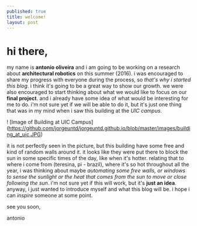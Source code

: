 ```yaml
---
published: true
title: welcome!
layout: post
---
```

# hi there,

my name is **antonio oliveira** and i am going to be working on a research about **architectural robotics** on this summer (2016). i was encouraged to share my progress with everyone during the process, so *that's why i started this blog*. i think it's going to be a great way to show our growth.
we were also encouraged to start thinking about what we would like to focus on our **final project**. and i already have some idea of what would be interesting for me to do. i'm not sure yet if we will be able to do it, but it's just one thing that was in my mind when i saw this building at the *UIC campus*.

! [Image of Building at UIC Campus] (https://github.com/jorgeuntd/jorgeuntd.github.io/blob/master/images/building_at_uic.JPG)

it is not perfectly seen in the picture, but this building have some free and kind of random walls around it. it looks like they were put there to block the sun in some specific times of the day, like when it's hotter. relating that to where i come from (teresina, pi - brazil), where it's so hot throughout all the year, i was thinking about maybe *automating some free walls, or windows to sense the sunlight or the heat that comes from the sun to move or close following the sun*. i'm not sure yet if this will work, but it's **just an idea**. anyway, i just wanted to introduce myself and what this blog will be. i hope i can *inspire* someone at some point.

see you soon,

antonio